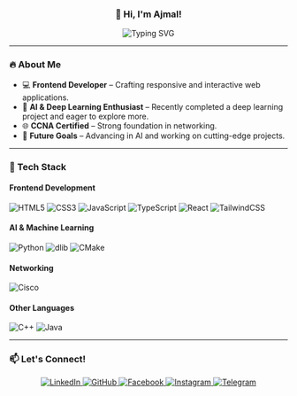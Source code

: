### <div align="center">👋 Hi, I'm **Ajmal**!</div>

<p align="center">
  <img src="https://readme-typing-svg.herokuapp.com?font=Fira+Code&pause=1000&color=F7A41D&center=true&width=435&lines=Frontend+Developer+%7C+CS+Student;Passionate+about+AI+%26+Deep+Learning;CCNA+Certified+Network+Associate;Lifelong+Learner+%26+Tech+Enthusiast" alt="Typing SVG" />
</p>

---

### 🔥 About Me
- 💻 **Frontend Developer** – Crafting responsive and interactive web applications.
- 🤖 **AI & Deep Learning Enthusiast** – Recently completed a deep learning project and eager to explore more.
- 🌐 **CCNA Certified** – Strong foundation in networking.
- 🎯 **Future Goals** – Advancing in AI and working on cutting-edge projects.

---

### 🚀 Tech Stack

#### **Frontend Development**
![HTML5](https://img.shields.io/badge/HTML5-%23E34F26.svg?style=for-the-badge&logo=html5&logoColor=white)
![CSS3](https://img.shields.io/badge/CSS3-%231572B6.svg?style=for-the-badge&logo=css3&logoColor=white)
![JavaScript](https://img.shields.io/badge/JavaScript-%23F7DF1E.svg?style=for-the-badge&logo=javascript&logoColor=black)
![TypeScript](https://img.shields.io/badge/TypeScript-%23007ACC.svg?style=for-the-badge&logo=typescript&logoColor=white)
![React](https://img.shields.io/badge/React-%2361DAFB.svg?style=for-the-badge&logo=react&logoColor=black)
![TailwindCSS](https://img.shields.io/badge/TailwindCSS-%2306B6D4.svg?style=for-the-badge&logo=tailwindcss&logoColor=white)

#### **AI & Machine Learning**
![Python](https://img.shields.io/badge/Python-%233776AB.svg?style=for-the-badge&logo=python&logoColor=white)
![dlib](https://img.shields.io/badge/dlib-%2300B5E2.svg?style=for-the-badge&logo=dlib&logoColor=white)
![CMake](https://img.shields.io/badge/CMake-%23000000.svg?style=for-the-badge&logo=cmake&logoColor=white)

#### **Networking**
![Cisco](https://img.shields.io/badge/Cisco-%23004997.svg?style=for-the-badge&logo=cisco&logoColor=white)

#### **Other Languages**
![C++](https://img.shields.io/badge/C%2B%2B-%2300599C.svg?style=for-the-badge&logo=c%2B%2B&logoColor=white)
![Java](https://img.shields.io/badge/Java-%23007396.svg?style=for-the-badge&logo=java&logoColor=white)

---

### 📫 Let's Connect!
<p align="center">
  <a href="https://www.linkedin.com/in/mohamed-ajmal-5abb432b7/" target="_blank">
    <img src="https://img.shields.io/badge/LinkedIn-%230077B5.svg?style=for-the-badge&logo=linkedin&logoColor=white" alt="LinkedIn"/>
  </a>
  <a href="https://github.com/ajuksyy" target="_blank">
    <img src="https://img.shields.io/badge/GitHub-%23121011.svg?style=for-the-badge&logo=github&logoColor=white" alt="GitHub"/>
  </a>
  <a href="https://www.facebook.com/share/1C25gVfGeQ/" target="_blank">
    <img src="https://img.shields.io/badge/Facebook-%231877F2.svg?style=for-the-badge&logo=Facebook&logoColor=white" alt="Facebook"/>
  </a>
  <a href="https://www.instagram.com/ajuksyy/?igsh=Yml4eGI0bnV2eGw5#" target="_blank">
    <img src="https://img.shields.io/badge/Instagram-%23E4405F.svg?style=for-the-badge&logo=Instagram&logoColor=white" alt="Instagram"/>
  </a>
  <a href="https://t.me/kentuckyfriedplacenta" target="_blank">
    <img src="https://img.shields.io/badge/Telegram-%232CA5E0.svg?style=for-the-badge&logo=Telegram&logoColor=white" alt="Telegram"/>
  </a>
</p>
